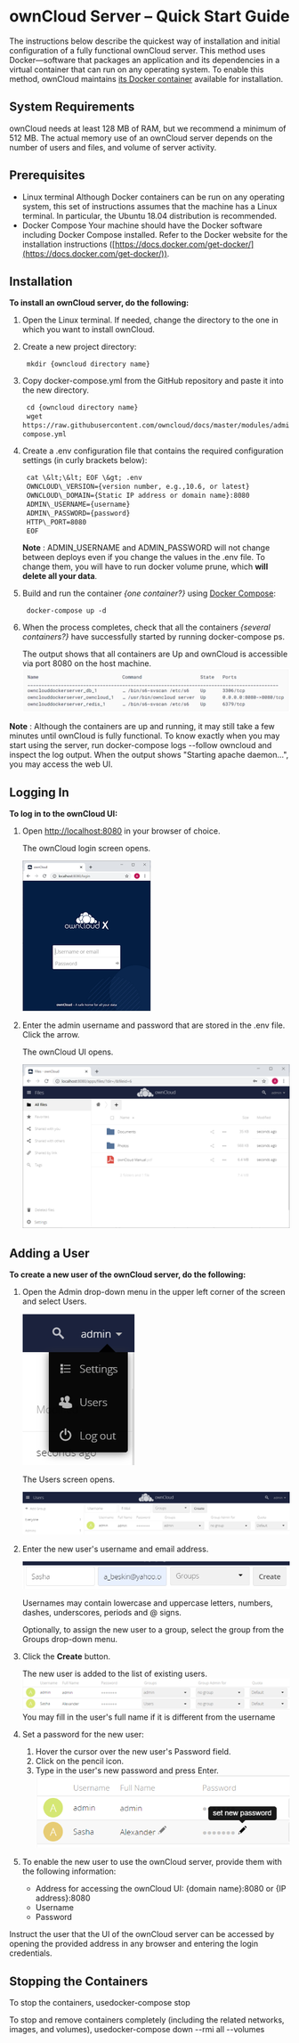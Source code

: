 # ownCloud Server – Quick Start Guide

The instructions below describe the quickest way of installation and initial configuration of a fully functional ownCloud server. This method uses Docker—software that packages an application and its dependencies in a virtual container that can run on any operating system. To enable this method, ownCloud maintains [its Docker container](https://hub.docker.com/r/owncloud/server/tags) available for installation.

## System Requirements

ownCloud needs at least 128 MB of RAM, but we recommend a minimum of 512 MB. The actual memory use of an ownCloud server depends on the number of users and files, and volume of server activity.

## Prerequisites

- Linux terminal
 Although Docker containers can be run on any operating system, this set of instructions assumes that the machine has a Linux terminal. In particular, the Ubuntu 18.04 distribution is recommended.
- Docker Compose
 Your machine should have the Docker software including Docker Compose installed. Refer to the Docker website for the installation instructions ([https://docs.docker.com/get-docker/](https://docs.docker.com/get-docker/)).

## Installation

**To install an ownCloud server, do the following:**

1. Open the Linux terminal. If needed, change the directory to the one in which you want to install ownCloud.
2. Create a new project directory:

        mkdir {owncloud directory name}

3. Copy docker-compose.yml from the GitHub repository and paste it into the new directory.

        cd {owncloud directory name}
        wget https://raw.githubusercontent.com/owncloud/docs/master/modules/admin\_manual/examples/installation/docker/docker-compose.yml

4. Create a .env configuration file that contains the required configuration settings (in curly brackets below):

        cat \&lt;\&lt; EOF \&gt; .env
        OWNCLOUD\_VERSION={version number, e.g.,10.6, or latest}
        OWNCLOUD\_DOMAIN={Static IP address or domain name}:8080
        ADMIN\_USERNAME={username}
        ADMIN\_PASSWORD={password}
        HTTP\_PORT=8080
        EOF

    **Note** : ADMIN\_USERNAME and ADMIN\_PASSWORD will not change between deploys even if you change the values in the .env file. To change them, you will have to run docker volume prune, which **will delete all your data**.

5. Build and run the container _{one container?}_ using [Docker Compose](https://docs.docker.com/compose/):


        docker-compose up -d

6. When the process completes, check that all the containers _{several containers?}_ have successfully started by running docker-compose ps.

    The output shows that all containers are Up and ownCloud is accessible via port 8080 on the host machine.
    ![State](State.png)     

**Note** : Although the containers are up and running, it may still take a few minutes until ownCloud is fully functional. To know exactly when you may start using the server, run docker-compose logs --follow owncloud and inspect the log output. When the output shows &quot;Starting apache daemon…&quot;, you may access the web UI.

## Logging In

**To log in to the ownCloud UI:**

1. Open [http://localhost:8080](http://localhost:8080/) in your browser of choice.

    The ownCloud login screen opens.
    
    ![](Login_small.png)

2. Enter the admin username and password that are stored in the .env file. Click the arrow.

    The ownCloud UI opens.
    
    ![](UI.png)

## Adding a User

**To create a new user of the ownCloud server, do the following:**

1. Open the Admin drop-down menu in the upper left corner of the screen and select Users.   

    ![](Users.png)  

    The Users screen opens.

    ![](Users_Screen.png)

2. Enter the new user&#39;s username and email address.

    ![](New_User.png)
   
   
    Usernames may contain lowercase and uppercase letters, numbers, dashes, underscores, periods and @ signs.

    Optionally, to assign the new user to a group, select the group from the Groups drop-down menu.

3. Click the **Create** button.

    The new user is added to the list of existing users.
 ![](List_Users.png)
 You may fill in the user&#39;s full name if it is different from the username

4. Set a password for the new user:

    1. Hover the cursor over the new user&#39;s Password field.
    2. Click on the pencil icon.
    3. Type in the user&#39;s new password and press Enter.
 ![](Password.png)

5. To enable the new user to use the ownCloud server, provide them with the following information:

    - Address for accessing the ownCloud UI: {domain name}:8080 or {IP address}:8080
    - Username
    - Password

Instruct the user that the UI of the ownCloud server can be accessed by opening the provided address in any browser and entering the login credentials.

## Stopping the Containers

To stop the containers, usedocker-compose stop

To stop and remove containers completely (including the related networks, images, and volumes), usedocker-compose down --rmi all --volumes

